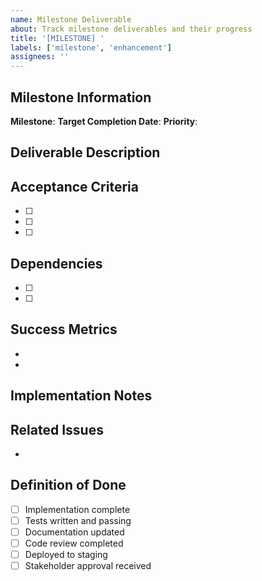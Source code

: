 ```yaml
---
name: Milestone Deliverable
about: Track milestone deliverables and their progress
title: '[MILESTONE] '
labels: ['milestone', 'enhancement']
assignees: ''
---
```


## Milestone Information
**Milestone**: <!-- e.g., Milestone 1: Foundation & Documentation -->
**Target Completion Date**: <!-- e.g., January 15, 2025 -->
**Priority**: <!-- High/Medium/Low -->

## Deliverable Description
<!-- Provide a clear description of what needs to be delivered -->

## Acceptance Criteria
<!-- List specific, measurable criteria that must be met -->
- [ ] 
- [ ] 
- [ ] 

## Dependencies
<!-- List any dependencies or blockers -->
- [ ] 
- [ ] 

## Success Metrics
<!-- Define how success will be measured -->
- 
- 

## Implementation Notes
<!-- Any technical notes or considerations -->

## Related Issues
<!-- Link to related issues or PRs -->
- 

## Definition of Done
- [ ] Implementation complete
- [ ] Tests written and passing
- [ ] Documentation updated
- [ ] Code review completed
- [ ] Deployed to staging
- [ ] Stakeholder approval received